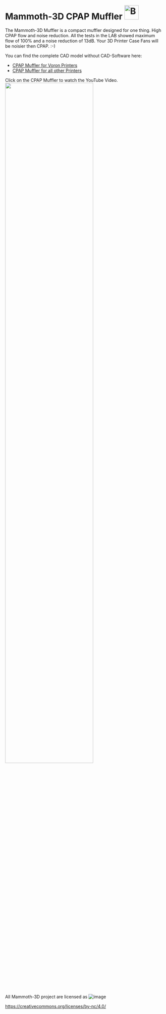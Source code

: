 # Mammoth-3D CPAP Muffler <a href='https://ko-fi.com/mammoth3d' target='_blank'><img height='46' style='border:0px;height:46px;' src='https://az743702.vo.msecnd.net/cdn/kofi3.png?v=0' border='0' alt='Buy Me a Coffee at ko-fi.com' /></a> 


The Mammoth-3D Muffler is a compact muffler designed for one thing. High CPAP flow and noise reduction.
All the tests in the LAB showed maximum flow of 100% and a noise reduction of 13dB. Your 3D Printer Case Fans will be noisier then CPAP. :-)

You can find the complete CAD model without CAD-Software here: 
- [CPAP Muffler for Voron Printers](https://)  
- [CPAP Muffler for all other Printers](https://)

Click on the CPAP Muffler to watch the YouTube Video.
[<img src="https://github.com/Mammoth-3D/Mammoth-FDM-MODs/blob/main/Mammoth%20CPAP%20Muffler/images/Mammoth_CPAP_Muffler.png" width="75%">](https://youtu.be/0h4zGvPl5GQ "Mammoth-3D Voron 2.4 R2 CPAP Muffler")


All Mammoth-3D project are licensed as
![image](https://user-images.githubusercontent.com/37383368/139769027-7267da5b-7f58-499d-96bc-e41d164a3aac.png)

https://creativecommons.org/licenses/by-nc/4.0/
